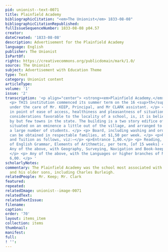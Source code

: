 ```yaml
---
pid: unionist--text-0071
title: Plainfield Academy
bibliographicCitation: "<em>The Unionist</em> 1833-08-08"
bibliographicCitationRepublished: 
fullIssueSequenceNumber: 1833-08-08 p04.57
creator: 
dateCreated: '1833-08-08'
description: Advertisement for the Plainfield Academy
language: English
publisher: The Unionist
IsPartOf: 
rights: https://creativecommons.org/publicdomain/mark/1.0/
source: The Unionist
subject: Advertisement with Education Theme
type: Text
category: Unionist content
articleType: 
volume: '1'
issue: '2'
transcription: '<p align="center"> <strong><em>Plainfield Academy.</em></strong> </p>
  <p> THIS institution commenced its summer term on the 16 <sup>th</sup> of May last,
  under the care of Mr. KEEP, Principal, and Mr CLARK assistant. </p> <p> Plainfield,
  in point of ease of access, healthiness and pleasantness of situation, and other
  considerations favorable to the locality of a school, is, it is believed, surpassed
  by but few towns in the state. The building is a two story edifice of stone, finely
  situated on an eminence a little out of the village, and arranged to accommodate
  a large number of students. </p> <p> Board, including washing and ordinary mending,
  can be obtained in respectable families, at $1,50 per week. </p> <p>Rates of Entrance
  and Tuition as follows, viz:—</p> <p>Entrance 1,00.</p> <p> Reading, Writing, Elements
  of English Grammar, Elements of Arithmetic, per term, [of 15 weeks] 4,00. </p> <p>
  Any of the above, with Geography, Surveying, Navigation and Book-keeping, 5,00.
  </p> <p> Any of the above, with the Languages or higher branches of Mathematics,
  6,00. </p> '
scholarlyNotes: 
commentary: The Plainfield Academy was the school most associated with Rinaldo Burleigh
  and his older sons, including Charles Burleigh.
relatedPeople: Mr. Keep; Mr. Clark
featured: 
repeated: 
relatedImage: unionist--image-0071
relatedText: 
relatedTextIssue: 
filename: 
caption: 
order: '70'
layout: items_item
collection: items
thumbnail: 
manifest: 
full: 
! '': 
---
```

